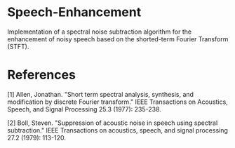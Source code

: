 # Speech-Enhancement
Implementation of a spectral noise subtraction algorithm for the enhancement of noisy speech based on the shorted-term Fourier Transform (STFT).

# References

[1] Allen, Jonathan. "Short term spectral analysis, synthesis, and modification by discrete Fourier transform." IEEE Transactions on Acoustics, Speech, and Signal Processing 25.3 (1977): 235-238.

[2] Boll, Steven. "Suppression of acoustic noise in speech using spectral subtraction." IEEE Transactions on acoustics, speech, and signal processing 27.2 (1979): 113-120.
